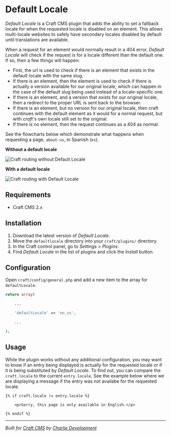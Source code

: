 # Default Locale

*Default Locale* is a Craft CMS plugin that adds the ability to set a fallback locale for when the requested locale is disabled on an element. This allows multi-locale websites to safely have secondary locales disabled by default until translations are available.

When a request for an element would normally result in a 404 error, *Default Locale* will check if the request is for a locale different than the default one. If so, then a few things will happen:

* First, the url is used to check if there is an element that exists in the default locale with the same slug.
* If there is an element, then the element is used to check if there is actually a version available for our original locale, which can happen in the case of the default slug being used instead of a locale-specific one.
* If there is an element, and a version that exists for our original locale, then a redirect to the proper URL is sent back to the browser.
* If there is an element, but no version for our original locale, then craft continues with the default element as it would for a normal request, but with *craft's* own locale still set to the original.
* If there is no element, then the request continues as a 404 as normal.

See the flowcharts below which demonstrate what happens when requesting a page, `about-us`, in Spanish (`es`).

**Without a default locale**

![Craft routing without Default Locale](.resources/diagram/without-plugin.png)

**With a default locale**

![Craft routing with Default Locale](.resources/diagram/with-plugin.png)

## Requirements

* Craft CMS 2.x

## Installation

1. Download the latest version of *Default Locale*.
2. Move the `defaultlocale` directory into your `craft/plugins/` directory.
3. In the Craft control panel, go to *Settings > Plugins*.
4. Find *Default Locale* in the list of plugins and click the *Install* button.

## Configuration

Open `craft/config/general.php` and add a new item to the array for `defaultLocale`.

```php
return array(

	...

	'defaultLocale' => 'en_us',

	...

);
```

## Usage

While the plugin works without any additional configuration, you may want to know if an entry being displayed is actually for the requested locale or if it is being substituted by *Default Locale*. To find out, you can compare the `craft.locale` to the current `entry.locale`. See the example below where we are displaying a message if the entry was not availabe for the requested locale.

```
{% if craft.locale != entry.locale %}

	<p>Sorry, this page is only available in English.</p>

{% endif %}
```

---

*Built for [Craft CMS](https://craftcms.com/) by [Charlie Development](http://charliedev.com/)*
